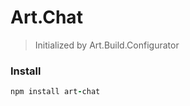 # Art.Chat

> Initialized by Art.Build.Configurator

### Install

```coffeescript
npm install art-chat
```